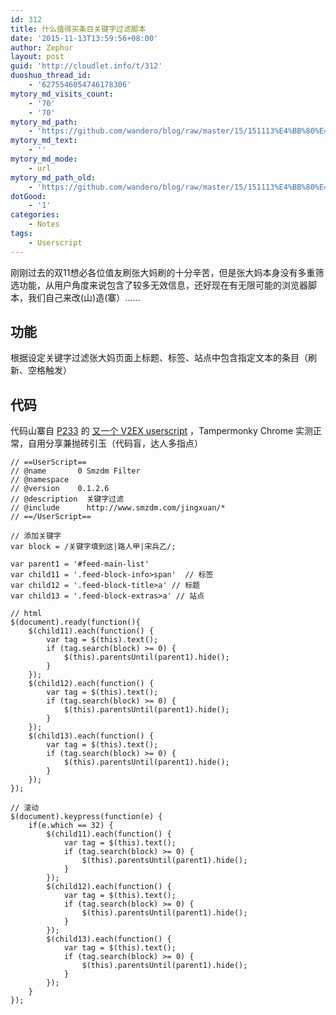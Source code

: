 ```yaml
---
id: 312
title: 什么值得买条目关键字过滤脚本
date: '2015-11-13T13:59:56+08:00'
author: Zephur
layout: post
guid: 'http://cloudlet.info/t/312'
duoshuo_thread_id:
    - '6275546054746178306'
mytory_md_visits_count:
    - '70'
    - '70'
mytory_md_path:
    - 'https://github.com/wandero/blog/raw/master/15/151113%E4%BB%80%E4%B9%88%E5%80%BC%E5%BE%97%E4%B9%B0%E6%9D%A1%E7%9B%AE%E5%85%B3%E9%94%AE%E5%AD%97%E8%BF%87%E6%BB%A4%E8%84%9A%E6%9C%AC.md'
mytory_md_text:
    - ''
mytory_md_mode:
    - url
mytory_md_path_old:
    - 'https://github.com/wandero/blog/raw/master/15/151113%E4%BB%80%E4%B9%88%E5%80%BC%E5%BE%97%E4%B9%B0%E6%9D%A1%E7%9B%AE%E5%85%B3%E9%94%AE%E5%AD%97%E8%BF%87%E6%BB%A4%E8%84%9A%E6%9C%AC.md'
dotGood:
    - '1'
categories:
    - Notes
tags:
    - Userscript
---
```


刚刚过去的双11想必各位值友刷张大妈刷的十分辛苦，但是张大妈本身没有多重筛选功能，从用户角度来说包含了较多无效信息，还好现在有无限可能的浏览器脚本，我们自己来改(山)造(寨）……

<!-- more -->

## 功能

根据设定关键字过滤张大妈页面上标题、标签、站点中包含指定文本的条目（刷新、空格触发）

## 代码

代码山寨自 [P233](https://www.v2ex.com/member/P233) 的 [又一个 V2EX userscript](https://www.v2ex.com/t/173858) ，Tampermonky Chrome 实测正常，自用分享兼抛砖引玉（代码盲，达人多指点）

```
// ==UserScript==
// @name       0 Smzdm Filter
// @namespace
// @version    0.1.2.6
// @description  关键字过滤
// @include      http://www.smzdm.com/jingxuan/*
// ==/UserScript==

// 添加关键字
var block = /关键字填到这|路人甲|宋兵乙/;

var parent1 = '#feed-main-list'
var child11 = '.feed-block-info>span'  // 标签
var child12 = '.feed-block-title>a' // 标题
var child13 = '.feed-block-extras>a' // 站点

// html
$(document).ready(function(){
    $(child11).each(function() {
        var tag = $(this).text();
        if (tag.search(block) >= 0) {
            $(this).parentsUntil(parent1).hide();
        }
    });
    $(child12).each(function() {
        var tag = $(this).text();
        if (tag.search(block) >= 0) {
            $(this).parentsUntil(parent1).hide();
        }
    });
    $(child13).each(function() {
        var tag = $(this).text();
        if (tag.search(block) >= 0) {
            $(this).parentsUntil(parent1).hide();
        }
    });
});

// 滚动
$(document).keypress(function(e) {
    if(e.which == 32) {
        $(child11).each(function() {
            var tag = $(this).text();
            if (tag.search(block) >= 0) {
                $(this).parentsUntil(parent1).hide();
            }
        });
        $(child12).each(function() {
            var tag = $(this).text();
            if (tag.search(block) >= 0) {
                $(this).parentsUntil(parent1).hide();
            }
        });
        $(child13).each(function() {
            var tag = $(this).text();
            if (tag.search(block) >= 0) {
                $(this).parentsUntil(parent1).hide();
            }
        });
    }
});
```